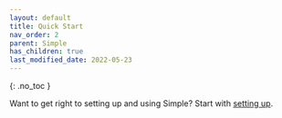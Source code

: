 ```yaml
---
layout: default
title: Quick Start
nav_order: 2
parent: Simple
has_children: true
last_modified_date: 2022-05-23
---
```


{: .no_toc }

Want to get right to setting up and using Simple? Start with [setting up]({{site.baseurl}}/pages/simple/quickstart/simple_quickstart_1.html).
